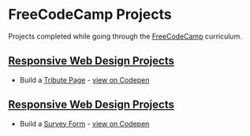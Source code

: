 # FreeCodeCamp Projects
Projects completed while going through the [FreeCodeCamp](https://www.freecodecamp.org/) curriculum.

## [Responsive Web Design Projects](/responsive-web-design)
   - Build a [Tribute Page](/responsive-web-design/tribute-page) - [view on Codepen](https://codepen.io/kauezero/pen/mdEddqz)

## [Responsive Web Design Projects](/responsive-web-design)
   - Build a [Survey Form](/responsive-web-design/survey-form) - [view on Codepen](https://codepen.io/kauezero/pen/rNLNQXy)
